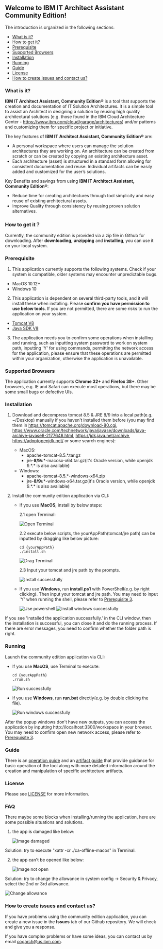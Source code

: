## Welcome to IBM IT Architect Assistant Community Edition!

The introduction is organized in the following sections:
- [What is it?](#what-is-it)  
- [How to get it?](#how-to-get-it) 
- [Prerequisite](#prerequisite)
- [Supported Browsers](#supported-browsers)  
- [Installation](#installation)
- [Running](#running)
- [Guide](#guide)
- [License](#license) 
- [How to create issues and contact us?](#how-to-create-issues-and-contact-us) 

### What is it?

**IBM IT Architect Assistant, Community Edition®** is a tool that supports the creation and documentation of IT  Solution Architectures. It is a simple tool to assist an Architect in designing a solution by reusing high quality architectural solutions (e.g. those found in the IBM Cloud Architecture Center - https://www.ibm.com/cloud/garage/architectures) and/or patterns and customizing them for specific project or initiative.

The key features of **IBM IT Architect Assistant, Community Edition®** are:
* A personal workspace where users can manage the solution architectures they are working on. An architecture can be created from scratch or can be created by copying an existing architecture asset.
* Each architecture (asset) is structured in a standard form allowing for consistent documentation and reuse. Individual artifacts can be easily added and customized for the user’s solutions.

Key Benefits and savings from using **IBM IT Architect Assistant, Community Edition®**:

* Reduce time for creating architectures through tool simplicity and easy reuse of existing architectural assets.
* Improve Quality through consistency by reusing proven solution alternatives.

### How to get it？

Currently, the community edition is provided via a zip file in Github for downloading. After **downloading**, **unzipping** and **installing**, you can use it on your local system.

### Prerequisite

1. This application currently supports the following systems. Check if your system is compatible, older systems may encounter unpredictable bugs.
  - MacOS 10.12+
  - Windows 10
2. This application is dependent on several third-party tools, and it will install these when installing. Please **confirm you have permission to use below tools**. If you are not permitted, there are some risks to run the application on your system.
  - [Tomcat V8](https://tomcat.apache.org/tomcat-8.5-doc/)
  - [Java SDK V8](https://www.oracle.com/technetwork/java/javase/downloads/jdk8-downloads-2133151.html)
3. The application needs you to confirm some operations when installing and running, such as inputting system password to work on system path, inputting 'Y' for using commands, permitting the network access for the application, please ensure that these operations are permitted within your organization, otherwise the application is unavailable.

### Supported Browsers

The application currently supports **Chrome 32+** and **Firefox 38+**. Other browsers, e.g. IE and Safari can execute most operations, but there may be some small bugs or defective UIs.

### Installation

1. Download and decompress tomcat 8.5 & JRE 8/9 into a local path(e.g. ~/Desktop) manually if you haven't installed them before (you may find them in https://tomcat.apache.org/download-80.cgi, https://www.oracle.com/technetwork/java/javase/downloads/java-archive-javase8-2177648.html, https://jdk.java.net/archive, https://adoptopenjdk.net/ or some search engines):
    * MacOS:
      - apache-tomcat-8.5.*.tar.gz
      - jre-**8/9**u*-macosx-x64.tar.gz(it's Oracle version, while openjdk 9.\*.\* is also available)
    * Windows:
      - apache-tomcat-8.5.*-windows-x64.zip
      - jre-**8/9**u*-windows-x64.tar.gz(it's Oracle version, while openjdk 9.\*.\* is also available)

2. Install the community edition application via CLI:

    * If you use **MacOS**, install by below steps:

        2.1 open Terminal:

        ![Open Terminal](../../images/screenshot-terminal.png)

        2.2 execute below scripts, the yourAppPath(tomcat/jre path) can be inputted by dragging like below picture:
        ```
        cd {yourAppPath}
        ./install.sh
        ```

        ![Drag Terminal](../../images/screenshot-drag.png)

        2.3 Input your tomcat and jre path by the prompts.

        ![Install successfully](../../images/screenshot-install.png)

    * If you use **Windows**, run **install.ps1** with PowerShell(e.g. by right clicking). Then input your tomcat and jre path. You may need to input 'Y' when running the shell, please refer to [Prerequisite 3](#prerequisite).

        ![Use powershell](../../images/screenshot-ms-ps.png)
        ![Install windows successfully](../../images/screenshot-ms-install.png)

If you see 'Installed the application successfully.' in the CLI window, then the installation is successful, you can close it and do the running process. If there are error messages, you need to confirm whether the folder path is right.

### Running

Launch the community edition application via CLI:

  * If you use **MacOS**, use Terminal to execute:
    ```
    cd {yourAppPath}
    ./run.sh
    ```

      ![Run successfully](../../images/screenshot-install.png)
  
  * If you use **Windows**, run **run.bat** directly(e.g. by double clicking the file).

      ![Run windows successfully](../../images/screenshot-ms-run.png)

After the popup windows don't have new outputs, you can access the application by inputting http://localhost:3300/workspace in your browser. You may need to confirm open new network access, please refer to [Prerequisite 3](#prerequisite).

### Guide

There is an [operation guide](docs/Overview-ITAA-CE.md) and an [artifact guide](docs/Artifact-Details-ITAA-CE.md) that provide guidance for basic operation of the tool along with more detailed information around the creation and manipulation of specific architecture artifacts.

### License

Please see [LICENSE](LICENSE) for more information.

### FAQ

There maybe some blocks when installing/running the application, here are some possible situations and solutions.
1. the app is damaged like below:

    ![Image damaged](../../images/screenshot-damage.png)

Solution: try to execute "xattr -cr ./ca-offline-macos" in Terminal.

2. the app can't be opened like below:

    ![Image not open](../../images/screenshot-open.png)

Solution: try to change the allowance in system config -> Security & Privacy, select the 2nd or 3rd allowance.

  ![Change allowance](../../images/screenshot-allowance.png)

### How to create issues and contact us?

If you have  problems using the community edition application, you can create a new issue in the **Issues** tab of our Github repository. We will check and give you a response.

If you have complex problems or have some ideas, you can contact us by email [cogarch@us.ibm.com](cogarch@us.ibm.com).
